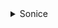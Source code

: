 <details>
<summary>Sonice</summary>
下载地址：(http://tny.im/enVFi)  

  ## 星辰订阅
  
```
SonicePro://eyJuYW1lIjoi5pif6L6wIiwiZGVmYXVsdCI6Imh0dHA6XC9cL2pzb255dW4ueHl6XC9hcGlcL3YzXC9maWxlXC9nZXRcLzI5MlwvanNvbi5qc29uP3NpZ249Z3NxenlVMVdmcnhlblpzVnJBVDNRTThKUms1cjQ1NXkwMHpfWUYtREhxTSUzRCUzQTAiLCJzcGFyZSI6Imh0dHBzOlwvXC9zaGFyZXdoLmNoYW94aW5nLmNvbVwvc2hhcmVcLzMyMWM2NjUxLTZkOGItNDk3OC1hYjA0LTc2YjUwYTkzMDk4ZT90PTMifQ==
```
  
</details>

